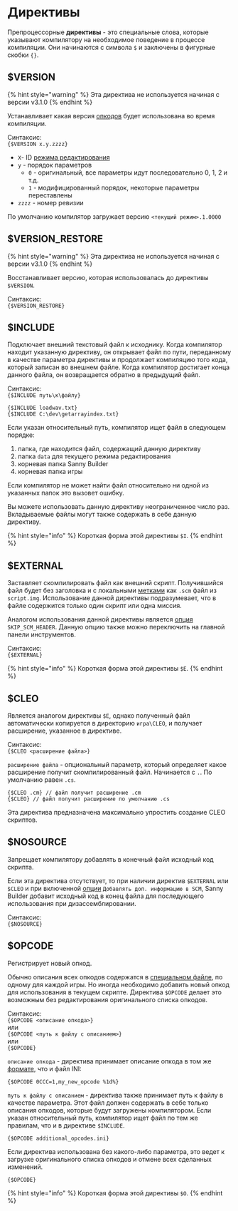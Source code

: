 # Директивы

Препроцессорные **директивы** - это специальные слова, которые указывают компилятору на необходимое поведение в процессе компиляции. Они начинаются с символа `$` и заключены в фигурные скобки `{}`.

## $VERSION

{% hint style="warning" %}
Эта директива не используется начиная с версии v3.1.0
{% endhint %}

Устанавливает какая версия [опкодов](../edit-modes/opcodes-list-scm.ini.md) будет использована во время компиляции.

Синтаксис:  
`{$VERSION x.y.zzzz}`

* `X`- ID [режима редактирования](../edit-modes/)
* `y` - порядок параметров
  * `0` - оригинальный, все параметры идут последовательно 0, 1, 2 и т.д.
  * `1` - модифицированный порядок, некоторые параметры переставлены
* `zzzz` - номер ревизии

По умолчанию компилятор загружает версию `<текущий режим>.1.0000`

## $VERSION\_RESTORE

{% hint style="warning" %}
Эта директива не используется начиная с версии v3.1.0
{% endhint %}

Восстанавливает версию, которая использовалась до директивы `$VERSION`.

Синтаксис:  
`{$VERSION_RESTORE}`

## $INCLUDE

Подключает внешний текстовый файл к исходнику. Когда компилятор находит указанную директиву, он открывает файл по пути, переданному в качестве параметра директивы и продолжает компиляцию того кода, который записан во внешнем файле. Когда компилятор достигает конца данного файла, он возвращается обратно в предыдущий файл.

Синтаксис:  
`{$INCLUDE путь\к\файлу}`

```text
{$INCLUDE loadwav.txt}
{$INCLUDE C:\dev\getarrayindex.txt}
```

Если указан относительный путь, компилятор ищет файл в следующем порядке:

1. папка, где находится файл, содержащий данную директиву
2. папка `data` для текущего режима редактирования
3. корневая папка Sanny Builder
4. корневая папка игры

Если компилятор не может найти файл относительно ни одной из указанных папок это вызовет ошибку.

Вы можете использовать данную директиву неограниченное число раз. Вкладываемые файлы могут также содержать в себе данную директиву.

{% hint style="info" %}
Короткая форма этой директивы `$I`.
{% endhint %}

## $EXTERNAL

Заставляет скомпилировать файл как внешний скрипт. Получившийся файл будет без заголовка и с локальными [метками](data-types.md#metki) как `.scm` файл из `script.img`. Использование данной директивы подразумевает, что в файле содержится только один скрипт или одна миссия.

Аналогом использования данной директивы является [опция](../console.md#skip_scm_header) `SKIP_SCM_HEADER`. Данную опцию также можно переключить на главной панели инструментов.

Синтаксис:  
`{$EXTERNAL}`

{% hint style="info" %}
Короткая форма этой директивы `$E`.
{% endhint %}

## $CLEO

Является аналогом директивы `$E`, однако полученный файл автоматически копируется в директорию `игра\CLEO`, и получает расширение, указанное в директиве.

Синтаксис:  
`{$CLEO <расширение файла>}`

`расширение файла` - опциональный параметр, который определяет какое расширение получит скомпилированный файл. Начинается с `.`. По умолчанию равен `.cs`.

```text
{$CLEO .cm} // файл получит расширение .cm
{$CLEO} // файл получит расширение по умолчанию .cs
```

Эта директива предназначена максимально упростить создание CLEO скриптов.

## $NOSOURCE

Запрещает компилятору добавлять в конечный файл исходный код скрипта. 

Если эта директива отсутствует, то при наличии директив `$EXTERNAL` или `$CLEO` и при включенной [опции](../editor/options/general.md#dobavlyat-dopolnitelnuyu-informaciyu-v-scm) `Добавлять доп. информацию в SCM`, Sanny Builder добавит исходный код в конец файла для последующего использования при дизассемблировании.

Синтаксис:  
`{$NOSOURCE}`

## $OPCODE

Регистрирует новый опкод. 

Обычно описания всех опкодов содержатся в [специальном файле](../edit-modes/opcodes-list-scm.ini.md), по одному для каждой игры. Но иногда необходимо добавить новый опкод для использования в текущем скрипте. Директива `$OPCODE` делает это возможным без редактирования оригинального списка опкодов.

Синтаксис:  
`{$OPCODE <описание опкода>}`  
 или  
`{$OPCODE <путь к файлу с описанием>}`  
 или  
`{$OPCODE}`

`описание опкода` - директива принимает описание опкода в том же [формате](../edit-modes/opcodes-list-scm.ini.md#opkody), что и файл INI:

```text
{$OPCODE 0CCC=1,my_new_opcode %1d%}
```

`путь к файлу с описанием` - директива также принимает путь к файлу в качестве параметра. Этот файл должен содержать в себе только описания опкодов, которые будут загружены компилятором. Если указан относительный путь, компилятор ищет файл по тем же правилам, что и в директиве `$INCLUDE`.

```text
{$OPCODE additional_opcodes.ini}
```

Если директива использована без какого-либо параметра, это ведет к загрузке оригинального списка опкодов и отмене всех сделанных изменений.

```text
{$OPCODE}
```

{% hint style="info" %}
Короткая форма этой директивы `$O`.
{% endhint %}





